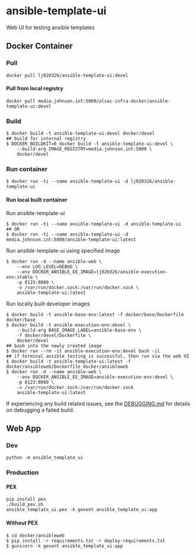 # ansible-template-ui

Web UI for testing ansible templates

## Docker Container

### Pull

```
docker pull lj020326/ansible-template-ui:devel
```

#### Pull from local registry

```shell
docker pull media.johnson.int:5000/alsac-infra-docker/ansible-template-ui:devel
```

### Build

```shell
$ docker build -t ansible-template-ui:devel docker/devel
## build for internal registry
$ DOCKER_BUILDKIT=0 docker build -t ansible-template-ui:devel \
    --build-arg IMAGE_REGISTRY=media.johnson.int:5000 \
    docker/devel
```

### Run container

```shell
$ docker run -ti --name ansible-template-ui -d lj020326/ansible-template-ui
```

#### Run local built container

Run ansible-template-ui
```shell
$ docker run -ti --name ansible-template-ui -d ansible-template-ui
## OR
$ docker run -ti --name ansible-template-ui -d media.johnson.int:5000/ansible-template-ui:latest
```

Run ansible-template-ui using specified image
```shell
$ docker run -d --name ansible-web \
    --env LOG_LEVEL=DEBUG \
    --env DOCKER_ANSIBLE_EE_IMAGE=lj020326/ansible-execution-env:stable \
    -p 8123:8080 \
    -v /var/run/docker.sock:/var/run/docker.sock \
    ansible-template-ui:latest
```

Run locally built developer images
```shell
$ docker build -t ansible-base-env:latest -f docker/base/Dockerfile docker/base
$ docker build -t ansible-execution-env:devel \
    --build-arg BASE_IMAGE_LABEL=ansible-base-env \
    -f docker/devel/Dockerfile \
    docker/devel
## bash into the newly created image
$ docker run --rm -it ansible-execution-env:devel bash -il
## if terminal ansible testing is successful, then run via the web UI
$ docker build -t ansible-template-ui:latest -f docker/ansibleweb/Dockerfile docker/ansibleweb
$ docker run -d --name ansible-web \
    --env DOCKER_ANSIBLE_EE_IMAGE=ansible-execution-env:devel \
    -p 8123:8080 \
    -v /var/run/docker.sock:/var/run/docker.sock
    ansible-template-ui:latest
```

If experiencing any build related issues, see the [DEBUGGING.md](DEBUGGING.md) for details on debugging a failed build.

## Web App

### Dev

```shell
python -m ansible_template_ui
```

### Production

#### PEX

```shell
pip install pex
./build_pex.sh
ansible_template_ui.pex -k gevent ansible_template_ui:app
```

#### Without PEX

```shell
$ cd docker/ansibleweb
$ pip install -r requirements.txt -r deploy-requirements.txt
$ gunicorn -k gevent ansible_template_ui:app
```
